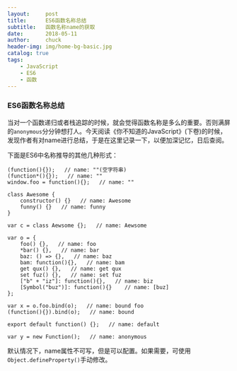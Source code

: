 ```yaml
---
layout:     post                   
title:      ES6函数名称总结         
subtitle:   函数名称name的获取
date:       2018-05-11
author:     chuck
header-img: img/home-bg-basic.jpg
catalog: true                      
tags:                               
    - JavaScript
    - ES6
    - 函数
---
```


### ES6函数名称总结

当对一个函数递归或者栈追踪的时候，就会觉得函数名称是多么的重要。否则满屏的`anonymous`分分钟想打人。今天阅读《你不知道的JavaScript》(下卷)的时候，发现作者有对name进行总结，于是在这里记录一下，以便加深记忆，日后查阅。

下面是ES6中名称推导的其他几种形式：


```
(function(){});   // name: ""(空字符串)
(function*(){});   // name: ""
window.foo = function(){};   // name: ""

class Awesome {
    constructor() {}   // name: Awesome
    funny() {}   // name: funny
}

var c = class Aewsome {};   // name: Aewsome

var o = {
    foo() {},   // name: foo
    *bar() {},   // name: bar
    baz: () => {},   // name: baz 
    bam: function(){},   // name: bam
    get qux() {},   // name: get qux
    set fuz() {},   // name: set fuz
    ["b" + "iz"]: function(){},   // name: biz
    [Symbol("buz")]: function(){}    // name: [buz]
};

var x = o.foo.bind(o);   // name: bound foo
(function(){}).bind(o);   // name: bound

export default function() {};   // name: default

var y = new Function();   // name: anonymous

```

默认情况下，name属性不可写，但是可以配置。如果需要，可使用`Object.defineProperty()`手动修改。


